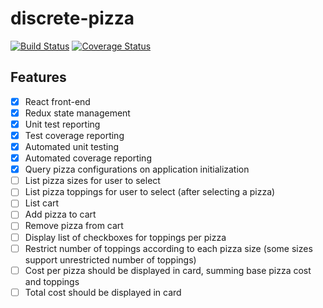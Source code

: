 # discrete-pizza

[![Build Status](https://travis-ci.org/ihsw/discrete-pizza.svg?branch=master)](https://travis-ci.org/ihsw/discrete-pizza)
[![Coverage Status](https://coveralls.io/repos/github/ihsw/discrete-pizza/badge.svg?branch=master)](https://coveralls.io/github/ihsw/discrete-pizza?branch=master)

## Features

- [x] React front-end
- [x] Redux state management
- [x] Unit test reporting
- [x] Test coverage reporting
- [x] Automated unit testing
- [x] Automated coverage reporting
- [x] Query pizza configurations on application initialization
- [ ] List pizza sizes for user to select
- [ ] List pizza toppings for user to select (after selecting a pizza)
- [ ] List cart
- [ ] Add pizza to cart
- [ ] Remove pizza from cart
- [ ] Display list of checkboxes for toppings per pizza
- [ ] Restrict number of toppings according to each pizza size (some sizes support unrestricted number of toppings)
- [ ] Cost per pizza should be displayed in card, summing base pizza cost and toppings
- [ ] Total cost should be displayed in card
